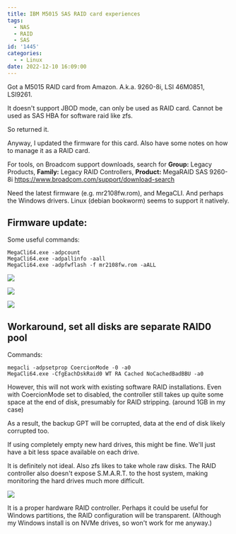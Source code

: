 ```yaml
---
title: IBM M5015 SAS RAID card experiences
tags:
  - NAS
  - RAID
  - SAS
id: '1445'
categories:
  - - Linux
date: 2022-12-10 16:09:00
---
```


Got a M5015 RAID card from Amazon. A.k.a. 9260-8i, LSI 46M0851, LSI9261.

It doesn't support JBOD mode, can only be used as RAID card.
Cannot be used as SAS HBA for software raid like zfs.

So returned it.
<!-- more -->
Anyway, I updated the firmware for this card.
Also have some notes on how to manage it as a RAID card.

For tools, on Broadcom support downloads, search for
**Group:** Legacy Products, **Family:** Legacy RAID Controllers, **Product:** MegaRAID SAS 9260-8i
https://www.broadcom.com/support/download-search

Need the latest firmware (e.g. mr2108fw.rom), and MegaCLI.
And perhaps the Windows drivers. Linux (debian bookworm) seems to support it natively.

## Firmware update:

Some useful commands:

```
MegaCli64.exe -adpcount
MegaCli64.exe -adpallinfo -aall
MegaCli64.exe -adpfwflash -f mr2108fw.rom -aALL
```

![](image.png)

![](image-1.png)

![](image-2.png)

## Workaround, set all disks are separate RAID0 pool

Commands:

```
megacli -adpsetprop CoercionMode -0 -a0
MegaCli64.exe -CfgEachDskRaid0 WT RA Cached NoCachedBadBBU -a0
```

However, this will not work with existing software RAID installations.
Even with CoercionMode set to disabled, the controller still takes up quite some space at the end of disk, presumably for RAID stripping. (around 1GB in my case)

As a result, the backup GPT will be corrupted, data at the end of disk likely corrupted too.

If using completely empty new hard drives, this might be fine.
We'll just have a bit less space available on each drive.

It is definitely not ideal. Also zfs likes to take whole raw disks.
The RAID controller also doesn't expose S.M.A.R.T. to the host system, making monitoring the hard drives much more difficult.

![](https://zhiyb.wordpress.com/wp-content/uploads/2022/12/image-3.png?w=960)

It is a proper hardware RAID controller.
Perhaps it could be useful for Windows partitions, the RAID configuration will be transparent.
(Although my Windows install is on NVMe drives, so won't work for me anyway.)
